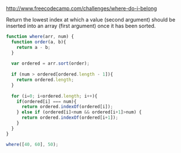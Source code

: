 http://www.freecodecamp.com/challenges/where-do-i-belong

Return the lowest index at which a value (second argument) should be inserted into an array (first argument) once it has been sorted.

```javascript
function where(arr, num) {
  function order(a, b){
    return a - b;
  }
  
  var ordered = arr.sort(order);
  
  if (num > ordered[ordered.length - 1]){
    return ordered.length;
  }
  
  for (i=0; i<ordered.length; i++){
    if(ordered[i] === num){
      return ordered.indexOf(ordered[i]);
    } else if (ordered[i]<num && ordered[i+1]>num) {
      return ordered.indexOf(ordered[i+1]);
    }
  }
}

where([40, 60], 50);
```
